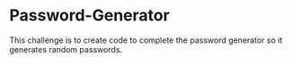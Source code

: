 # Password-Generator
This challenge is to create code to complete the password generator so it generates random passwords.
